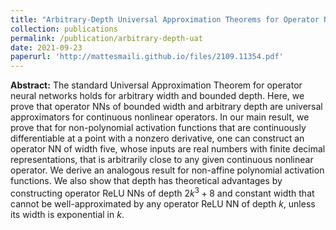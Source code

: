 ```yaml
---
title: "Arbitrary-Depth Universal Approximation Theorems for Operator Neural Networks"
collection: publications
permalink: /publication/arbitrary-depth-uat
date: 2021-09-23
paperurl: 'http://mattesmaili.github.io/files/2109.11354.pdf'
---
```

**Abstract:** The standard Universal Approximation Theorem for operator neural networks holds for arbitrary width and bounded depth. Here, we prove that operator NNs of bounded width and arbitrary depth are universal approximators for continuous nonlinear operators. In our main result, we prove that for non-polynomial activation functions that are continuously differentiable at a point with a nonzero derivative, one can construct an operator NN of width five, whose inputs are real numbers with finite decimal representations, that is arbitrarily close to any given continuous nonlinear operator. We derive an analogous result for non-affine polynomial activation functions. We also show that depth has theoretical advantages by constructing operator ReLU NNs of depth $2k^3+8$ and constant width that cannot be well-approximated by any operator ReLU NN of depth $k$, unless its width is exponential in $k$.
